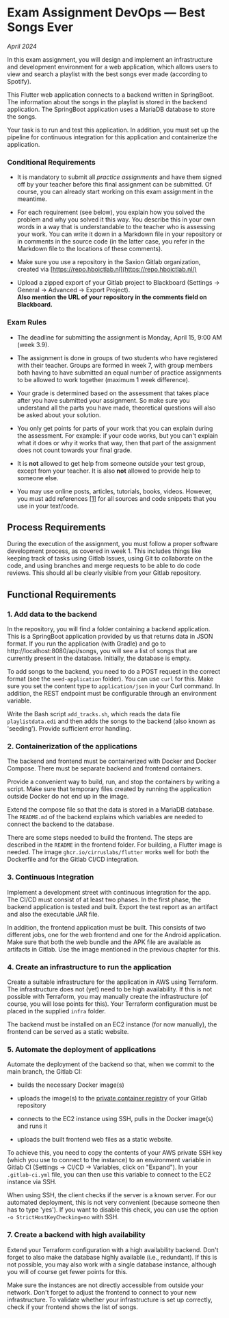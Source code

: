 # Exam Assignment DevOps — Best Songs Ever
_April 2024_

In this exam assignment, you will design and implement an infrastructure and development environment for a web application, which allows users to view and search a playlist with the best songs ever made (according to Spotify).

This Flutter web application connects to a backend written in SpringBoot. The information about the songs in the playlist is stored in the backend application. The SpringBoot application uses a MariaDB database to store the songs.

Your task is to run and test this application. In addition, you must set up the pipeline for continuous integration for this application and containerize the application.

### Conditional Requirements

- It is mandatory to submit all *practice assignments* and have them signed off by your teacher before this final assignment can be submitted. Of course, you can already start working on this exam assignment in the meantime.

- For each requirement (see below), you explain how you solved the problem and why you solved it this way. You describe this in your own words in a way that is understandable to the teacher who is assessing your work. You can write it down in a Markdown file in your repository or in comments in the source code (in the latter case, you refer in the Markdown file to the locations of these comments).

- Make sure you use a repository in the Saxion Gitlab organization, created via [https://repo.hboictlab.nl](https://repo.hboictlab.nl/)

- Upload a zipped export of your Gitlab project to Blackboard (Settings → General → Advanced → Export Project).\
  **Also mention the URL of your repository in the comments field on Blackboard.**

### Exam Rules

- The deadline for submitting the assignment is Monday, April 15, 9:00 AM (week 3.9).

- The assignment is done in groups of two students who have registered with their teacher. Groups are formed in week 7, with group members both having to have submitted an equal number of practice assignments to be allowed to work together (maximum 1 week difference).

- Your grade is determined based on the assessment that takes place after you have submitted your assignment. So make sure you understand all the parts you have made, theoretical questions will also be asked about your solution.

- You only get points for parts of your work that you can explain during the assessment. For example: if your code works, but you can't explain what it does or why it works that way, then that part of the assignment does not count towards your final grade.

- It is **not** allowed to get help from someone outside your test group, except from your teacher. It is also **not** allowed to provide help to someone else.

- You may use online posts, articles, tutorials, books, videos. However, you must add references [[1]](https://libguides.murdoch.edu.au/IEEE) for all sources and code snippets that you use in your text/code.

## Process Requirements

During the execution of the assignment, you must follow a proper software development process, as covered in week 1. This includes things like keeping track of tasks using Gitlab Issues, using Git to collaborate on the code, and using branches and merge requests to be able to do code reviews. This should all be clearly visible from your Gitlab repository.

## Functional Requirements

### 1. Add data to the backend

In the repository, you will find a folder containing a backend application. This is a SpringBoot application provided by us that returns data in JSON format. If you run the application (with Gradle) and go to http://localhost:8080/api/songs, you will see a list of songs that are currently present in the database. Initially, the database is empty.

To add songs to the backend, you need to do a POST request in the correct format (see the `seed-application` folder). You can use `curl` for this. Make sure you set the content type to `application/json` in your Curl command. In addition, the REST endpoint must be configurable through an environment variable.

Write the Bash script `add_tracks.sh`, which reads the data file `playlistdata.edi` and then adds the songs to the backend (also known as 'seeding'). Provide sufficient error handling.

### 2. Containerization of the applications

The backend and frontend must be containerized with Docker and Docker Compose. There must be separate backend and frontend containers.

Provide a convenient way to build, run, and stop the containers by writing a script. Make sure that temporary files created by running the application outside Docker do not end up in the image.

Extend the compose file so that the data is stored in a MariaDB database. The `README.md` of the backend explains which variables are needed to connect the backend to the database.

There are some steps needed to build the frontend. The steps are described in the `README` in the frontend folder. For building, a Flutter image is needed. The image `ghcr.io/cirruslabs/flutter` works well for both the Dockerfile and for the Gitlab CI/CD integration.

### 3. Continuous Integration

Implement a development street with continuous integration for the app. The CI/CD must consist of at least two phases. In the first phase, the backend application is tested and built. Export the test report as an artifact and also the executable JAR file.

In addition, the frontend application must be built. This consists of two different jobs, one for the web frontend and one for the Android application. Make sure that both the web bundle and the APK file are available as artifacts in Gitlab. Use the image mentioned in the previous chapter for this.

### 4. Create an infrastructure to run the application

Create a suitable infrastructure for the application in AWS using Terraform. The infrastructure does not (yet) need to be high availability. If this is not possible with Terraform, you may manually create the infrastructure (of course, you will lose points for this). Your Terraform configuration must be placed in the supplied `infra` folder.

The backend must be installed on an EC2 instance (for now manually), the frontend can be served as a static website.

### 5. Automate the deployment of applications

Automate the deployment of the backend so that, when we commit to the main branch, the Gitlab CI:

- builds the necessary Docker image(s)

- uploads the image(s) to the [private container registry](https://docs.gitlab.com/ee/user/packages/container_registry/index.html) of your Gitlab repository

- connects to the EC2 instance using SSH, pulls in the Docker image(s) and runs it

- uploads the built frontend web files as a static website.

To achieve this, you need to copy the contents of your AWS private SSH key (which you use to connect to the instance) to an environment variable in Gitlab CI (Settings → CI/CD → Variables, click on "Expand"). In your `.gitlab-ci.yml` file, you can then use this variable to connect to the EC2 instance via SSH.

When using SSH, the client checks if the server is a known server. For our automated deployment, this is not very convenient (because someone then has to type 'yes'). If you want to disable this check, you can use the option `-o StrictHostKeyChecking=no` with SSH.

### 7. Create a backend with high availability

Extend your Terraform configuration with a high availability backend. Don't forget to also make the database highly available (i.e., redundant). If this is not possible, you may also work with a single database instance, although you will of course get fewer points for this.

Make sure the instances are not directly accessible from outside your network. Don't forget to adjust the frontend to connect to your new infrastructure. To validate whether your infrastructure is set up correctly, check if your frontend shows the list of songs.
